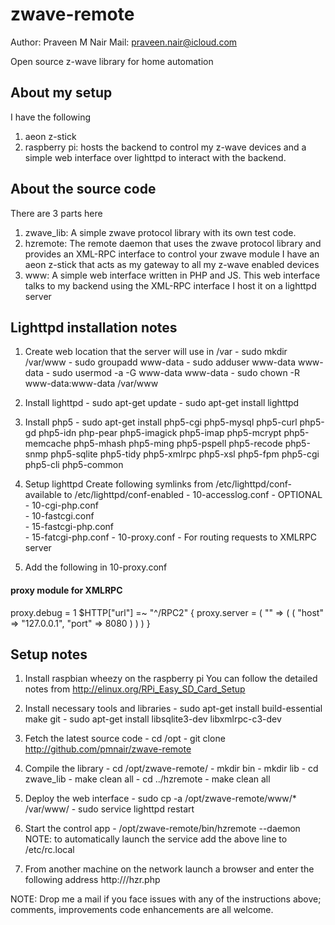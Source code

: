 zwave-remote
============
Author: Praveen M Nair
Mail: praveen.nair@icloud.com

Open source z-wave library for home automation 

About my setup
--------------
I have the following

1. aeon z-stick
2. raspberry pi: hosts the backend to control my z-wave devices and a simple web interface over lighttpd to interact with the backend.

About the source code
---------------------
There are 3 parts here

1. zwave_lib: A simple zwave protocol library with its own test code. 
2. hzremote: The remote daemon that uses the zwave protocol library and provides an XML-RPC interface to control your zwave module I have an aeon z-stick that acts as my gateway to all my z-wave enabled devices 
3. www: A simple web interface written in PHP and JS. This web interface talks to my backend using the XML-RPC interface I host it on a lighttpd server

Lighttpd installation notes
---------------------------
1. Create web location that the server will use in /var
       - sudo mkdir /var/www
       - sudo groupadd www-data
       - sudo adduser www-data www-data
       - sudo usermod -a -G www-data www-data
       - sudo chown -R www-data:www-data /var/www

2. Install lighttpd
       - sudo apt-get update
       - sudo apt-get install lighttpd

3. Install php5
       - sudo apt-get install php5-cgi php5-mysql php5-curl php5-gd php5-idn php-pear php5-imagick php5-imap php5-mcrypt php5-memcache php5-mhash php5-ming php5-pspell php5-recode php5-snmp php5-sqlite php5-tidy php5-xmlrpc php5-xsl php5-fpm php5-cgi php5-cli php5-common

4. Setup lighttpd
       Create following symlinks from /etc/lighttpd/conf-available to /etc/lighttpd/conf-enabled
       - 10-accesslog.conf	- OPTIONAL
       - 10-cgi-php.conf  
       - 10-fastcgi.conf  
       - 15-fastcgi-php.conf  
       - 15-fatcgi-php.conf
       - 10-proxy.conf  		- For routing requests to XMLRPC server

5. Add the following in 10-proxy.conf
#### proxy module for XMLRPC
proxy.debug                   = 1
$HTTP["url"] =~ "^/RPC2" {
       proxy.server = ( "" =>
                       ( ( 
                           "host" => "127.0.0.1",
                           "port" => 8080
                         ) )
                     )
}

Setup notes
-----------
1. Install raspbian wheezy on the raspberry pi
       You can follow the detailed notes from http://elinux.org/RPi_Easy_SD_Card_Setup
   
2. Install necessary tools and libraries
       - sudo apt-get install build-essential make git 
       - sudo apt-get install libsqlite3-dev libxmlrpc-c3-dev

3. Fetch the latest source code
       - cd /opt
       - git clone http://github.com/pmnair/zwave-remote

4. Compile the library
       - cd /opt/zwave-remote/
       - mkdir bin
       - mkdir lib
       - cd zwave_lib
       - make clean all
       - cd ../hzremote
       - make clean all

5. Deploy the web interface
       - sudo cp -a /opt/zwave-remote/www/* /var/www/
       - sudo service lighttpd restart

6. Start the control app
       - /opt/zwave-remote/bin/hzremote --daemon
       NOTE: to automatically launch the service add the above line to /etc/rc.local

7. From another machine on the network launch a browser and enter the following address
       http://<ip of r-pi>/hzr.php
 
    
NOTE: Drop me a mail if you face issues with any of the instructions above; comments, improvements 
      code enhancements are all welcome.
